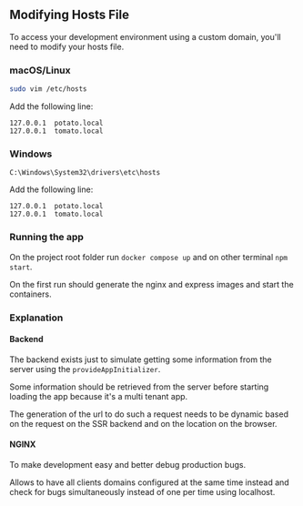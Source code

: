 ## Modifying Hosts File

To access your development environment using a custom domain, you'll need to modify your hosts file.

### macOS/Linux

```bash
sudo vim /etc/hosts
```

Add the following line:

```
127.0.0.1  potato.local
127.0.0.1  tomato.local
```

### Windows

`C:\Windows\System32\drivers\etc\hosts`

Add the following line:

```
127.0.0.1  potato.local
127.0.0.1  tomato.local
```

### Running the app

On the project root folder run `docker compose up` and on other terminal `npm start`.

On the first run should generate the nginx and express images and start the containers.

### Explanation

#### Backend

The backend exists just to simulate getting some information from the server using the `provideAppInitializer`.

Some information should be retrieved from the server before starting loading the app because it's a multi tenant app.

The generation of the url to do such a request needs to be dynamic based on the request on the SSR backend and on the location on the browser.

#### NGINX

To make development easy and better debug production bugs.

Allows to have all clients domains configured at the same time instead and check for bugs simultaneously instead of one per time using localhost.
